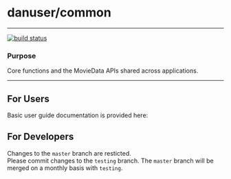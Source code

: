 # danuser/common
***
[![build status](https://git.biohpc.swmed.edu/danuser/common/badges/master/build.svg)](https://git.biohpc.swmed.edu/danuser/common/commits/master)


### Purpose
 Core functions and the MovieData APIs shared across applications.

***

For Users
---------
Basic user guide documentation is provided here: 

For Developers
--------------
Changes to the `master` branch are resticted.  
Please commit changes to the `testing` branch. 
The `master` branch will be merged on a monthly basis with `testing`.